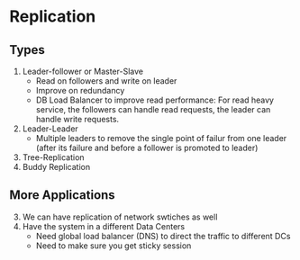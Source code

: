 
# Replication
## Types 
1. Leader-follower or Master-Slave
   * Read on followers and write on leader
   * Improve on redundancy
   * DB Load Balancer to improve read performance: For read heavy service, the followers can handle read requests, the leader can handle write requests.
2. Leader-Leader
   * Multiple leaders to remove the single point of failur  from one leader (after its failure and before a follower is promoted to leader)  
3. Tree-Replication
4. Buddy Replication


## More Applications
3. We can have replication of network swtiches as well
4. Have the system in a different Data Centers
   * Need global load balancer (DNS) to direct the traffic to different DCs
   * Need to make sure you get sticky session 



